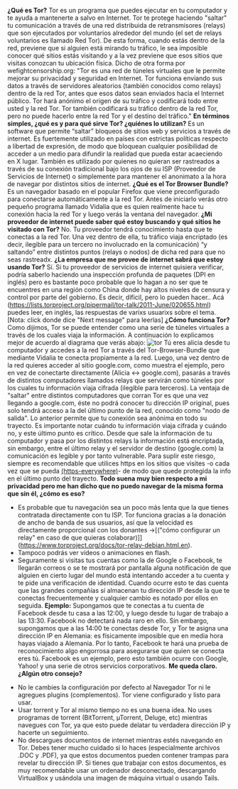**¿Qué es Tor?**
Tor es un programa que puedes ejecutar en tu computador y te ayuda a mantenerte a salvo en Internet. Tor te protege haciendo "saltar" tu comunicación a través de una red distribuida de retransmisores (relays) que son ejecutados por voluntarios alrededor del mundo (el set de relays voluntarios es llamado Red Tor). De esta forma, cuando estás dentro de la red, previene que si alguien está mirando tu tráfico, le sea imposible conocer qué sitios estás visitando y a la vez previene que esos sitios que visitas conozcan tu ubicación física.
Dicho de otra forma por wefightcensorship.org: "Tor es una red de túneles virtuales que le permite mejorar su privacidad y seguridad en Internet. Tor funciona enviando sus datos a través de servidores aleatorios (también conocidos como relays) dentro de la red Tor, antes que esos datos sean enviados hacia el Internet público. Tor hará anónimo el origen de su tráfico y codificará todo entre usted y la red Tor. Tor también codificará su tráfico dentro de la red Tor, pero no puede hacerlo entre la red Tor y el destino del tráfico."
**En términos simples, ¿qué es y para qué sirve Tor? ¿quiénes lo utilizan?**
Es un software que permite “saltar” bloqueos de sitios web y servicios a través de internet. Es fuertemente utilizado en países con estrictas políticas respecto a libertad de expresión, de modo que bloquean cualquier posibilidad de acceder a un medio para difundir la realidad que pueda estar acaeciendo en X lugar. También es utilizado por quienes no quieran ser rastreados a través de su conexión tradicional bajo los ojos de su ISP (Proveedor de Servicios de Internet) o simplemente para mantener el anonimato a la hora de navegar por distintos sitios de internet.
**¿Qué es el Tor Browser Bundle?**
Es un navegador basado en el popular Firefox que viene preconfigurado para conectarse automáticamente a la red Tor. Antes de iniciarlo verás otro pequeño programa llamado Vidalia que es quien realmente hace tu conexión hacia la red Tor y luego verás la ventana del navegador.
**¿Mi proveedor de internet puede saber qué estoy buscando y qué sitios he visitado con Tor?**
No. Tu proveedor tendrá conocimiento hasta que te conectas a la red Tor. Una vez dentro de ella, tu tráfico viaja encriptado (es decir, ilegible para un tercero no involucrado en la comunicación) “y saltando” entre distintos puntos (relays o nodos) de dicha red para que no seas rastreadx.
**¿La empresa que me provee de internet sabrá que estoy usando Tor?**
Sí. Si tu proveedor de servicios de internet quisiera verificar, podría saberlo haciendo una inspección profunda de paquetes (DPI en inglés) pero es bastante poco probable que lo hagan a no ser que te encuentres en una región como China donde hay altos niveles de censura y control por parte del gobierno. Es decir, díficil, pero lo pueden hacer.. Acá (https://lists.torproject.org/pipermail/tor-talk/2011-June/020655.html) puedes leer, en inglés, las respuestas de varixs usuarixs sobre el tema. [Nota: click donde dice "Next message" para leerlas]
**¿Cómo funciona Tor?**
Como dijimos, Tor se puede entender como una serie de túneles virtuales a través de los cuales viaja la información. A continuación lo explicamos mejor de acuerdo al diagrama que verás abajo: 
![tor]()
Tú eres alicia desde tu computador y accedes a la red Tor a través del Tor-Browser-Bundle que mediante Vidalia te conecta propiamente a la red. Luego, una vez dentro de la red quieres acceder al sitio google.com, como muestra el ejemplo, pero en vez de conectarte directamente (Alicia <-> google.com), pasarás a través de distintos computadores llamados relays  que servirán como túneles por los cuales tu información viaja cifrada (ilegible para terceros). La ventaja de "saltar" entre distintos computadores que corran Tor es que una vez llegando a google.com, éste no podrá conocer tu dirección IP original, pues solo tendrá acceso a la del último punto de la red, conocido como "nodo de salida". Lo anterior permite que tu conexión sea anónima en todo su trayecto.
Es importante notar cuándo tu información viaja cifrada y cuándo no, y este último punto es crítico. Desde que sale la información de tu computador y pasa por los distintos relays la información está encriptada, sin embargo, entre el último relay y el servidor de destino (google.com) la comunicación es legible y por tanto vulnerable. Para suplir este riesgo, siempre es recomendable que utilices https en los sitios que visites -o cada vez que se pueda [(https-everywhere)](https://www.eff.org/https-everywhere)- de modo que quede protegida la info en el último punto del trayecto.
**Todo suena muy bien respecto a mi privacidad pero me han dicho que no puedo navegar de la misma forma que sin él, ¿cómo es eso?**
* Es probable que tu navegación sea un poco más lenta que la que tienes contratada directamente con tu ISP. Tor funciona gracias a la donación de ancho de banda de sus usuarios, así que la velocidad es directamente proporcional con los donantes →[("cómo configurar un relay" en caso de que quieras colaborar)]](https://www.torproject.org/docs/tor-relay-debian.html.en).
* Tampoco podrás ver vídeos o animaciones en flash.
* Seguramente si visitas tus cuentas como la de Google o Facebook, te llegarán correos o se te mostrará por pantalla alguna notificación de que alguien en cierto lugar del mundo está intentando acceder a tu cuenta y te pide una verificación de identidad. Cuando ocurre esto te das cuenta que las grandes compañías sí almacenan tu dirección IP desde la que te conectas frecuentemente y cualquier cambio es notado por ellos en seguida. **Ejemplo:** Supongamos que te conectas a tu cuenta de Facebook desde tu  casa a las 12:00, y luego desde tu lugar de trabajo a las 13:30.  Facebook no detectará nada raro en ello. Sin embargo, supongamos que a  las 14:00 te conectas desde Tor, y Tor te asigna una dirección IP en  Alemania: es físicamente imposible que en media hora hayas viajado a  Alemania. Por lo tanto, Facebook te hará una prueba de reconocimiento  algo engorrosa para asegurarse que quien se conecta eres tú. Facebook es  un ejemplo, pero esto también ocurre con Google, Yahoo! y una serie de  otros servicios corporativos.
**Me queda claro. ¿Algún otro consejo?**
- No le cambies la configuración por defecto al Navegador Tor ni le agregues plugins (complementos). Tor viene configurado y listo para usar.
- Usar torrent y Tor al mismo tiempo no es una buena idea.  No uses programas de torrent (BitTorrent, µTorrent, Deluge, etc)  mientras navegues con Tor, ya que esto puede delatar tu verdadera  dirección IP y hacerte un seguimiento.
- No descargues documentos de internet mientras estés navegando en Tor.  Debes tener mucho cuidado si lo haces  (especialmente archivos .DOC y .PDF), ya que estos documentos pueden  contener trampas para revelar tu dirección IP. Si tienes que trabajar  con estos documentos, es muy recomendable usar un ordenador  desconectado, descargando VirtualBox y usándola una imagen de máquina virtual  o usando Tails.
 

